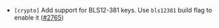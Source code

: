 - `[crypto]` Add support for BLS12-381 keys. Use `bls12381` build flag to enable
  it ([\#2765](https://github.com/cometbft/cometbft/pull/2765))
